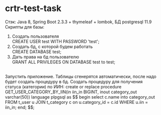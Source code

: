 # crtr-test-task
Стэк: Java 8, Spring Boot 2.3.3 + thymeleaf + lombok, БД postgresql 11.9  
Скрипты для базы:  
1) Создать пользователя  
CREATE USER test WITH PASSWORD 'test';  
2) Создать бд, с которой будем работать  
CREATE DATABASE test;  
3) Дать права на бд пользователю  
GRANT ALL PRIVILEGES ON DATABASE test to test;  
<br />
Запустить приложение.  
Таблицы сгенерятся автоматически, после надо будет создать процедуру в бд.  
Создать процедуру для получения статуса (категории) по ИИН:  
create or replace procedure GET_USER_CATEGORY_BY_IIN(in iin_in BIGINT, inout category_out varchar(50))  
    language plpgsql  
as $$  
begin  
    select c.name into category_out FROM t_user u JOIN t_category c on u.category_id = c.id WHERE u.iin = iin_in;  
end;  
$$;  

